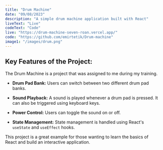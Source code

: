 ```yaml
---
title: "Drum Machine"
date: "09/08/2023"
description: "A simple drum machine application built with React"
liveText: "Live"
codeText: "Code"
live: "https://drum-machine-seven-roan.vercel.app/"
code: "https://github.com/emirtetik/Drum-machine"
image1: "/images/drum.png"
---
```


## **Key Features of the Project:**
The Drum Machine is a project that was assigned to me during my training.

- **Drum Pad Bank:** Users can switch between two different drum pad banks.

- **Sound Playback:** A sound is played whenever a drum pad is pressed. It can also be triggered using keyboard keys.

- **Power Control:** Users can toggle the sound on or off.

- **State Management:** State management is handled using React's `useState` and `useEffect` hooks.

This project is a great example for those wanting to learn the basics of React and build an interactive application.
